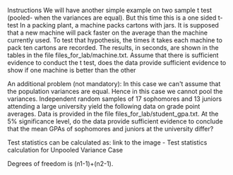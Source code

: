 Instructions
We will have another simple example on two sample t test (pooled- when the variances are equal). But this time this is a one sided t-test
In a packing plant, a machine packs cartons with jars. It is supposed that a new machine will pack faster on the average than the machine currently used. To test that hypothesis, the times it takes each machine to pack ten cartons are recorded. The results, in seconds, are shown in the tables in the file files_for_lab/machine.txt. Assume that there is sufficient evidence to conduct the t test, does the data provide sufficient evidence to show if one machine is better than the other

An additional problem (not mandatory): In this case we can't assume that the population variances are equal. Hence in this case we cannot pool the variances. Independent random samples of 17 sophomores and 13 juniors attending a large university yield the following data on grade point averages. Data is provided in the file files_for_lab/student_gpa.txt. At the 5% significance level, do the data provide sufficient evidence to conclude that the mean GPAs of sophomores and juniors at the university differ?

Test statistics can be calculated as: link to the image - Test statistics calculation for Unpooled Variance Case

Degrees of freedom is (n1-1)+(n2-1).